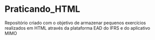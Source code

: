 # Praticando_HTML
Repositório criado com o objetivo de armazenar pequenos exercícios realizados em HTML através da plataforma EAD do IFRS e do aplicativo MIMO
